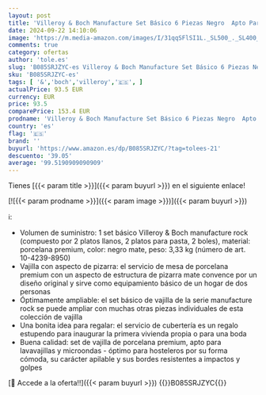 ```yaml
---
layout: post
title: 'Villeroy & Boch Manufacture Set Básico 6 Piezas Negro  Apto Para Lavavajillas  Apto Para Microondas  Platos  Cuencos  Vajilla  Premium Porcelain'
date: 2024-09-22 14:10:06
image: 'https://m.media-amazon.com/images/I/31qqSFlSI1L._SL500_._SL400_.jpg'
comments: true
category: ofertas
author: 'tole.es'
slug: 'B085SRJZYC-es Villeroy & Boch Manufacture Set Básico 6 Piezas Negro Apto...'
sku: 'B085SRJZYC-es'
tags: [ '&','boch','villeroy','🇪🇸', ]
actualPrice: 93.5 EUR
currency: EUR
price: 93.5
comparePrice: 153.4 EUR
prodname: 'Villeroy & Boch Manufacture Set Básico 6 Piezas Negro  Apto Para Lavavajillas  Apto Para Microondas  Platos  Cuencos  Vajilla  Premium Porcelain'
country: 'es'
flag: '🇪🇸'
brand: ''
buyurl: 'https://www.amazon.es/dp/B085SRJZYC/?tag=tolees-21'
descuento: '39.05'
average: '99.5190909090909'
---
```


Tienes [{{< param title >}}]({{< param buyurl >}}) en el siguiente enlace!

[![{{< param prodname >}}]({{< param image >}})]({{< param buyurl >}})

ℹ️:

- Volumen de suministro: 1 set básico Villeroy & Boch manufacture rock (compuesto por 2 platos llanos, 2 platos para pasta, 2 boles), material: porcelana premium, color: negro mate, peso: 3,33 kg (número de art. 10-4239-8950)
- Vajilla con aspecto de pizarra: el servicio de mesa de porcelana premium con un aspecto de estructura de pizarra mate convence por un diseño original y sirve como equipamiento básico de un hogar de dos personas
- Óptimamente ampliable: el set básico de vajilla de la serie manufacture rock se puede ampliar con muchas otras piezas individuales de esta colección de vajilla
- Una bonita idea para regalar: el servicio de cubertería es un regalo estupendo para inaugurar la primera vivienda propia o para una boda
- Buena calidad: set de vajilla de porcelana premium, apto para lavavajillas y microondas - óptimo para hosteleros por su forma cómoda, su carácter apilable y sus bordes resistentes a impactos y golpes

[🛒 Accede a la oferta!!]({{< param buyurl >}})
{{<world>}}B085SRJZYC{{</world>}}
